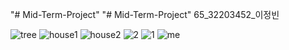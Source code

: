 "# Mid-Term-Project" 
"# Mid-Term-Project" 
65_32203452_이정빈

![tree](https://user-images.githubusercontent.com/131770417/236567578-9ca7c72b-ddaa-4d36-bb35-eabf9359b15c.jpg)
![house1](https://user-images.githubusercontent.com/131770417/236567585-837d48a2-9c4d-46d0-96ca-424db5643569.jpg)
![house2](https://user-images.githubusercontent.com/131770417/236567586-ec8de28c-8ce6-4e9c-ac5b-d166206f00f7.jpg)
![2](https://user-images.githubusercontent.com/131770417/236567588-3716e62d-890f-4e73-a661-56c92bf58181.jpg)
![1](https://user-images.githubusercontent.com/131770417/236567591-1c249d4a-2bce-4844-a109-053c969ab5c2.jpg)
![me](https://user-images.githubusercontent.com/131770417/236570479-a2ff1880-ca97-4d88-8891-e1766c6e9f0f.png)
